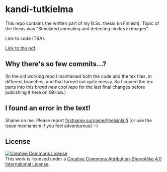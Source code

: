 # kandi-tutkielma

This repo contains the written part of my B.Sc. thesis (in Finnish).
Topic of the thesis was "Simulated annealing and detecting circles in images".

Link to code (TBA).

[Link to the pdf](https://github.com/aa-m-sa/kandi-tutkielma/releases/download/internet-cc-by-sa-versio/kandidaatintutkielma-internet-2016-03-17.pdf).

## Why there's so few commits...?

(In the old working repo I maintained both the code and the tex files, in different branches, and that turned out quite messy.
So I copied the tex parts into this *brand new cool repo* for the last final changes before publishing it here on GitHub.)

## I found an error in the text!

Shame on me. Please report firstname.surname@helsinki.fi [or use the issue mechanism if you feel adventurous] :-)

## License

<a rel="license" href="http://creativecommons.org/licenses/by-sa/4.0/"><img alt="Creative Commons License" style="border-width:0" src="https://i.creativecommons.org/l/by-sa/4.0/88x31.png" /></a><br />This work is licensed under a <a rel="license" href="http://creativecommons.org/licenses/by-sa/4.0/">Creative Commons Attribution-ShareAlike 4.0 International License</a>.
